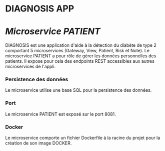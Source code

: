 # DIAGNOSIS APP
# _Microservice PATIENT_

DIAGNOSIS est une application d'aide à la détection du diabète de type 2 comportant 5 microservices (Gateway, View, Patient, Risk et Note). Le microservice PATIENT a pour rôle de gérer les données personnelles des patients. Il expose pour cela des endpoints REST accessibles aux autres microservices de l'appli.

### Persistence des données
Le microservice utilise une base SQL pour la persistence des données.

### Port
Le microservice PATIENT est exposé sur le port 8081.

### Docker

Le microservice comporte un fichier Dockerfile à la racine du projet pour la création de son image DOCKER.

